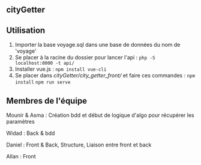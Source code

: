 ## cityGetter

## Utilisation

1. Importer la base voyage.sql dans une base de données du nom de 'voyage'
2. Se placer à la racine du dossier pour lancer l'api : ```php -S localhost:8000 -t api/```
3. Installer vue.js : ```npm install vue-cli```
4. Se placer dans _cityGetter/city_getter_front/_ et faire ces commandes :
        ```npm install```
        ```npm run serve```


## Membres de l'équipe

Mounir & Asma : Création bdd et début de logique d'algo pour récupérer les paramètres

Widad : Back & bdd

Daniel : Front & Back, Structure, Liaison entre front et back

Allan : Front
